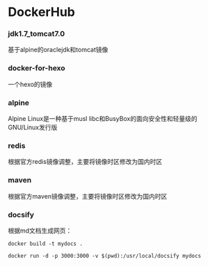 # DockerHub
### jdk1.7_tomcat7.0

基于alpine的oraclejdk和tomcat镜像

### docker-for-hexo

一个hexo的镜像

### alpine

Alpine Linux是一种基于musl libc和BusyBox的面向安全性和轻量级的GNU/Linux发行版

### redis
根据官方redis镜像调整，主要将镜像时区修改为国内时区

### maven
根据官方maven镜像调整，主要将镜像时区修改为国内时区

### docsify
根据md文档生成网页：

```
docker build -t mydocs .
```

```
docker run -d -p 3000:3000 -v $(pwd):/usr/local/docsify mydocs
```
